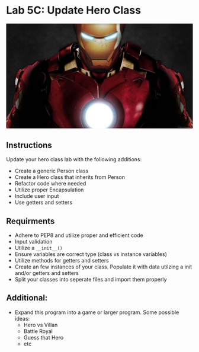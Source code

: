 # Lab 5C: Update Hero Class

![](/assets/ironman.jpg)

## Instructions

Update your hero class lab with the following additions:

* Create a generic Person class
* Create a Hero class that inherits from Person
* Refactor code where needed
* Utilize proper Encapsulation
* Include user input
* Use getters and setters

## Requirments

* Adhere to PEP8 and utilize proper and efficient code
* Input validation
* Utilize a `__init__()` 
* Ensure variables are correct type (class vs instance variables)
* Utilize methods for getters and setters
* Create an few instances of your class. Populate it with data utilzing a init and/or getters and setters
* Split your classes into seperate files and import them properly

## Additional: 

* Expand this program into a game or larger program. Some possible ideas:
    * Hero vs Villan
    * Battle Royal
    * Guess that Hero
    * etc